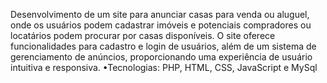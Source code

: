 Desenvolvimento de um site para anunciar casas para venda ou aluguel, onde os usuários podem 
cadastrar imóveis e potenciais compradores ou locatários podem procurar por casas disponíveis. O site 
oferece funcionalidades para cadastro e login de usuários, além de um sistema de gerenciamento de 
anúncios, proporcionando uma experiência de usuário intuitiva e responsiva.
•Tecnologias: PHP, HTML, CSS, JavaScript e MySql
